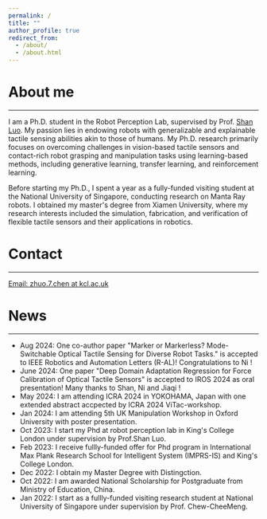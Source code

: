 ```yaml
---
permalink: /
title: ""
author_profile: true
redirect_from: 
  - /about/
  - /about.html
---
```



# About me
------

I am a Ph.D. student in the Robot Perception Lab, supervised by Prof. [Shan Luo](https://shanluo.github.io/). My passion lies in endowing robots with generalizable and explainable tactile sensing abilities akin to those of humans. My Ph.D. research primarily focuses on overcoming challenges in vision-based tactile sensors and contact-rich robot grasping and manipulation tasks using learning-based methods, including generative learning, transfer learning, and reinforcement learning.

Before starting my Ph.D., I spent a year as a fully-funded visiting student at the National University of Singapore, conducting research on Manta Ray robots. I obtained my master's degree from Xiamen University, where my research interests included the simulation, fabrication, and verification of flexible tactile sensors and their applications in robotics.

# Contact
------
[Email: zhuo.7.chen at kcl.ac.uk](zhuo.7.chen@kcl.ac.uk)

# News
------
- Aug 2024:  One co-author paper "Marker or Markerless? Mode-Switchable Optical Tactile Sensing for Diverse Robot Tasks." is accepted to IEEE Robotics and Automation Letters (R-AL)! Congratulations to Ni !
- June 2024: One paper "Deep Domain Adaptation Regression for Force Calibration of Optical Tactile Sensors" is accepted to IROS 2024 as oral presentation! Many thanks to Shan, Ni and Jiaqi !
- May 2024: I am attending ICRA 2024 in YOKOHAMA, Japan with one extended abstract accpected by ICRA 2024 ViTac-workshop.
- Jan 2024: I am attending 5th UK Manipulation Workshop in Oxford University with poster presentation.
- Oct 2023: I start my Phd at robot perception lab in King's College London under supervision by Prof.Shan Luo.
- Feb 2023: I receive fullly-funded offer for Phd program in International Max Plank Research School for Intelligent System (IMPRS-IS) and King's College London.
- Dec 2022: I obtain my Master Degree with Distingction.
- Oct 2022: I am awarded National Scholarship for Postgraduate from Ministry of Education, China.
- Jan 2022: I start as a fullly-funded visiting research student at National University of Singapore under supervision by Prof. Chew-CheeMeng.